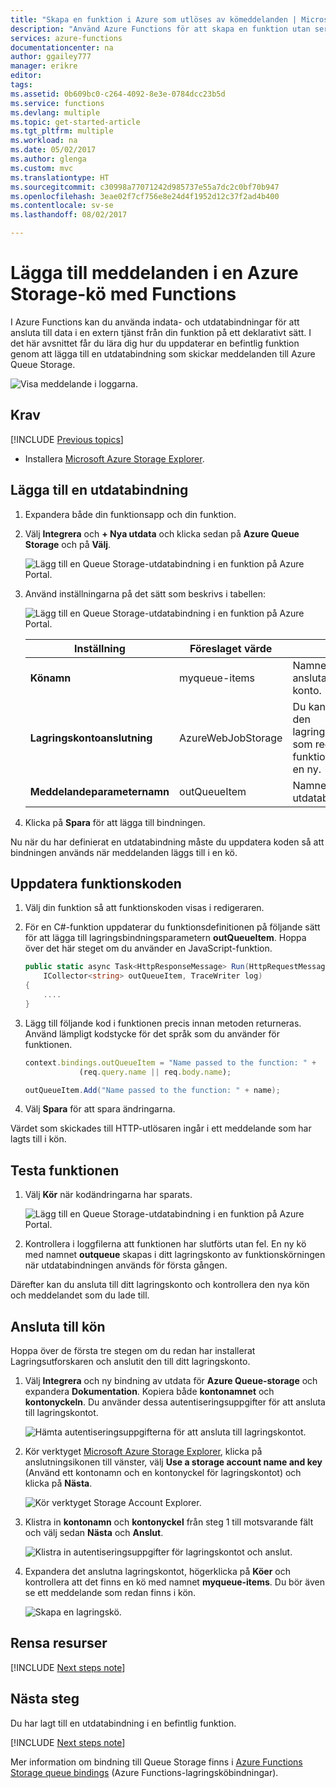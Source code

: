 ```yaml
---
title: "Skapa en funktion i Azure som utlöses av kömeddelanden | Microsoft Docs"
description: "Använd Azure Functions för att skapa en funktion utan server som startas av meddelanden som skickas till en Azure Storage-kö."
services: azure-functions
documentationcenter: na
author: ggailey777
manager: erikre
editor: 
tags: 
ms.assetid: 0b609bc0-c264-4092-8e3e-0784dcc23b5d
ms.service: functions
ms.devlang: multiple
ms.topic: get-started-article
ms.tgt_pltfrm: multiple
ms.workload: na
ms.date: 05/02/2017
ms.author: glenga
ms.custom: mvc
ms.translationtype: HT
ms.sourcegitcommit: c30998a77071242d985737e55a7dc2c0bf70b947
ms.openlocfilehash: 3eae02f7cf756e8e24d4f1952d12c37f2ad4b400
ms.contentlocale: sv-se
ms.lasthandoff: 08/02/2017

---
```

# <a name="add-messages-to-an-azure-storage-queue-using-functions"></a>Lägga till meddelanden i en Azure Storage-kö med Functions

I Azure Functions kan du använda indata- och utdatabindningar för att ansluta till data i en extern tjänst från din funktion på ett deklarativt sätt. I det här avsnittet får du lära dig hur du uppdaterar en befintlig funktion genom att lägga till en utdatabindning som skickar meddelanden till Azure Queue Storage.  

![Visa meddelande i loggarna.](./media/functions-integrate-storage-queue-output-binding/functions-integrate-storage-binding-in-portal.png)

## <a name="prerequisites"></a>Krav 

[!INCLUDE [Previous topics](../../includes/functions-quickstart-previous-topics.md)]

* Installera [Microsoft Azure Storage Explorer](http://storageexplorer.com/).

## <a name="add-binding"></a>Lägga till en utdatabindning
 
1. Expandera både din funktionsapp och din funktion.

2. Välj **Integrera** och **+ Nya utdata** och klicka sedan på **Azure Queue Storage** och på **Välj**.
    
    ![Lägg till en Queue Storage-utdatabindning i en funktion på Azure Portal.](./media/functions-integrate-storage-queue-output-binding/function-add-queue-storage-output-binding.png)

3. Använd inställningarna på det sätt som beskrivs i tabellen: 

    ![Lägg till en Queue Storage-utdatabindning i en funktion på Azure Portal.](./media/functions-integrate-storage-queue-output-binding/function-add-queue-storage-output-binding-2.png)

    | Inställning      |  Föreslaget värde   | Beskrivning                              |
    | ------------ |  ------- | -------------------------------------------------- |
    | **Könamn**   | myqueue-items    | Namnet på kön som ska anslutas till i ditt Storage-konto. |
    | **Lagringskontoanslutning** | AzureWebJobStorage | Du kan antingen använda den lagringskontoanslutning som redan används i funktionsappen eller skapa en ny.  |
    | **Meddelandeparameternamn** | outQueueItem | Namnet på utdatabindningsparametern. | 

4. Klicka på **Spara** för att lägga till bindningen.
 
Nu när du har definierat en utdatabindning måste du uppdatera koden så att bindningen används när meddelanden läggs till i en kö.  

## <a name="update-the-function-code"></a>Uppdatera funktionskoden

1. Välj din funktion så att funktionskoden visas i redigeraren. 

2. För en C#-funktion uppdaterar du funktionsdefinitionen på följande sätt för att lägga till lagringsbindningsparametern **outQueueItem**. Hoppa över det här steget om du använder en JavaScript-funktion.

    ```cs   
    public static async Task<HttpResponseMessage> Run(HttpRequestMessage req, 
        ICollector<string> outQueueItem, TraceWriter log)
    {
        ....
    }
    ```

3. Lägg till följande kod i funktionen precis innan metoden returneras. Använd lämpligt kodstycke för det språk som du använder för funktionen.

    ```javascript
    context.bindings.outQueueItem = "Name passed to the function: " + 
                (req.query.name || req.body.name);
    ```

    ```cs
    outQueueItem.Add("Name passed to the function: " + name);     
    ```

4. Välj **Spara** för att spara ändringarna.

Värdet som skickades till HTTP-utlösaren ingår i ett meddelande som har lagts till i kön.
 
## <a name="test-the-function"></a>Testa funktionen 

1. Välj **Kör** när kodändringarna har sparats. 

    ![Lägg till en Queue Storage-utdatabindning i en funktion på Azure Portal.](./media/functions-integrate-storage-queue-output-binding/functions-test-run-function.png)

2. Kontrollera i loggfilerna att funktionen har slutförts utan fel. En ny kö med namnet **outqueue** skapas i ditt lagringskonto av funktionskörningen när utdatabindningen används för första gången.

Därefter kan du ansluta till ditt lagringskonto och kontrollera den nya kön och meddelandet som du lade till. 

## <a name="connect-to-the-queue"></a>Ansluta till kön

Hoppa över de första tre stegen om du redan har installerat Lagringsutforskaren och anslutit den till ditt lagringskonto.    

1. Välj **Integrera** och ny bindning av utdata för **Azure Queue-storage** och expandera **Dokumentation**. Kopiera både **kontonamnet** och **kontonyckeln**. Du använder dessa autentiseringsuppgifter för att ansluta till lagringskontot.
 
    ![Hämta autentiseringsuppgifterna för att ansluta till lagringskontot.](./media/functions-integrate-storage-queue-output-binding/function-get-storage-account-credentials.png)

2. Kör verktyget [Microsoft Azure Storage Explorer](http://storageexplorer.com/), klicka på anslutningsikonen till vänster, välj **Use a storage account name and key** (Använd ett kontonamn och en kontonyckel för lagringskontot) och klicka på **Nästa**.

    ![Kör verktyget Storage Account Explorer.](./media/functions-integrate-storage-queue-output-binding/functions-storage-manager-connect-1.png)
    
3. Klistra in **kontonamn** och **kontonyckel** från steg 1 till motsvarande fält och välj sedan **Nästa** och **Anslut**. 
  
    ![Klistra in autentiseringsuppgifter för lagringskontot och anslut.](./media/functions-integrate-storage-queue-output-binding/functions-storage-manager-connect-2.png)

4. Expandera det anslutna lagringskontot, högerklicka på **Köer** och kontrollera att det finns en kö med namnet **myqueue-items**. Du bör även se ett meddelande som redan finns i kön.  
 
    ![Skapa en lagringskö.](./media/functions-integrate-storage-queue-output-binding/function-queue-storage-output-view-queue.png)
 

## <a name="clean-up-resources"></a>Rensa resurser

[!INCLUDE [Next steps note](../../includes/functions-quickstart-cleanup.md)]

## <a name="next-steps"></a>Nästa steg

Du har lagt till en utdatabindning i en befintlig funktion. 

[!INCLUDE [Next steps note](../../includes/functions-quickstart-next-steps.md)]

Mer information om bindning till Queue Storage finns i [Azure Functions Storage queue bindings](functions-bindings-storage-queue.md) (Azure Functions-lagringsköbindningar). 




